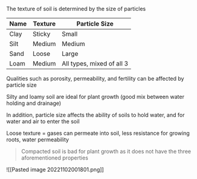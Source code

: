 The texture of soil is determined by the size of particles

| Name | Texture | Particle Size             |
| ---- | ------- | ------------------------- |
| Clay | Sticky  | Small                     |
| Silt | Medium  | Medium                    |
| Sand | Loose   | Large                     |
| Loam | Medium  | All types, mixed of all 3 |

Qualities such as porosity, permeability, and fertility can be affected by particle size

Silty and loamy soil are ideal for plant growth (good mix between water holding and drainage)

In addition, particle size affects the ability of soils to hold water, and for water and air to enter the soil

Loose texture = gases can permeate into soil, less resistance for growing roots, water permeability

> Compacted soil is bad for plant growth as it does not have the three aforementioned properties


![[Pasted image 20221102001801.png]]